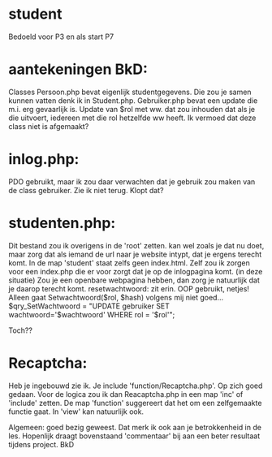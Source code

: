 # student
Bedoeld voor P3 en als start P7
# aantekeningen  BkD:
Classes
Persoon.php bevat eigenlijk studentgegevens. Die zou je samen kunnen vatten denk ik in Student.php.
Gebruiker.php bevat een update die m.i. erg gevaarlijk is. Update van $rol met ww. dat zou inhouden dat als je die uitvoert, iedereen met die rol hetzelfde ww heeft. Ik vermoed dat deze class niet is afgemaakt?
# inlog.php:
PDO gebruikt, maar ik zou daar verwachten dat je gebruik zou maken van de class gebruiker. Zie ik niet terug. Klopt dat?
# studenten.php:
Dit bestand zou ik overigens in de 'root' zetten. kan wel zoals je dat nu doet, maar zorg dat als iemand de url naar je website intypt, dat je ergens terecht komt. In de map 'student' staat zelfs geen index.html. Zelf zou ik zorgen voor een index.php die er voor zorgt dat je op de inlogpagina komt. (in deze situatie) Zou je een openbare webpagina hebben, dan zorg je natuurlijk dat je daarop terecht komt.
resetwachtwoord: zit erin.  OOP gebruikt, netjes! Alleen gaat Setwachtwoord($rol, $hash) volgens mij niet goed…
$qry_SetWachtwoord = "UPDATE 
            gebruiker
            SET wachtwoord='$wachtwoord'
            WHERE rol = '$rol'";

Toch??
# Recaptcha: 
Heb je ingebouwd zie ik. Je include 'function/Recaptcha.php'. Op zich goed gedaan. Voor de logica zou ik dan Reacaptcha.php in een map 'inc' of 'include' zetten. De map 'function' suggereert dat het om een zelfgemaakte functie gaat. In 'view' kan natuurlijk ook.

Algemeen: goed bezig geweest. Dat merk ik ook aan je betrokkenheid in de les. Hopenlijk draagt bovenstaand 'commentaar' bij aan een beter resultaat tijdens project.
BkD

